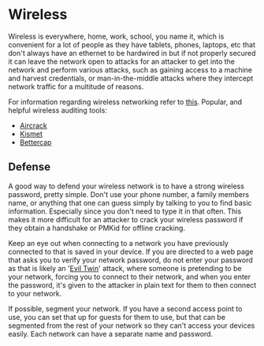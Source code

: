 # Wireless

Wireless is everywhere, home, work, school, you name it, which is convenient for a lot of people as they have tablets, phones, laptops, etc that don't always have an ethernet to be hardwired in but if not properly secured it can leave the network open to attacks for an attacker to get into the network and perform various attacks, such as gaining access to a machine and harvest credentials, or man-in-the-middle attacks where they intercept network traffic for a multitude of reasons.&#x20;

For information regarding wireless networking refer to [this](../../networking/wireless.md). Popular, and helpful wireless auditing tools:

* [Aircrack](aircrack-ng.md)
* [Kismet](kismet.md)
* [Bettercap](bettercap.md)

## Defense

A good way to defend your wireless network is to have a strong wireless password, pretty simple. Don't use your phone number, a family members name, or anything that one can guess simply by talking to you to find basic information. Especially since you don't need to type it in that often. This makes it more difficult for an attacker to crack your wireless password if they obtain a handshake or PMKid for offline cracking.

Keep an eye out when connecting to a network you have previously connected to that is saved in your device. If you are directed to a web page that asks you to verify your network password, do not enter your password as that is likely an '[Evil Twin](https://www.varonis.com/blog/evil-twin-attack)' attack, where someone is pretending to be your network, forcing you to connect to their network, and when you enter the password, it's given to the attacker in plain text for them to then connect to your network.

If possible, segment your network. If you have a second access point to use, you can set that up for guests for them to use, but that can be segmented from the rest of your network so they can't access your devices easily. Each network can have a separate name and password.

